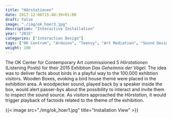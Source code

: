 ```yaml
---
title: "Hörstationen"
date: 2017-12-06T15:40:39+01:00
draft: false
image: "./img/ok_hoer3.jpg"
description: "Interactive Installation"
year: "2015"
categories: ["Interaction Design"]
tags: ["OK Centrum", "Arduino", "Teensy", "Art Mediation", "Sound Design"]
weight: 100
---
```


The OK Center for Contemporary Art commissioned 5 _Hörstationen_ (Listening Posts) for their 2015 Exhibtion _Das Geheimnis der Vögel._ The idea was to deliver facts about birds in a playful way to the 100.000 exhibtion visitors. Wooden Boxes, evoking a bird house theme were placed in the exhibition area. A woodpecker sound, played back by a speaker inside the box, would alert passer-bys about the  possibility to interact and invite them to inspect the sound source. As visitors approached the _Hörstation,_ it would trigger playback of factoids related to the theme of the exhibition.

{{< image src="./img/ok_hoer1.jpg" title="Installation View" >}}